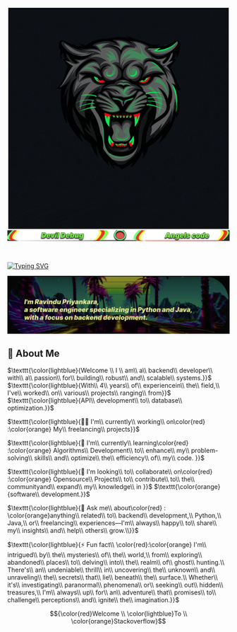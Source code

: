 <p align="center">
  <img src="assets/Ravindu.gif" alt="Alt text">
  <img src="assets/second.png" alt = "text image">
</p>
<br>

[![Typing SVG](https://readme-typing-svg.demolab.com?font=Fira+Code&pause=1000&color=F6F700&random=false&width=435&lines=Hi%2C+I'm+Ravindu!+%F0%9F%91%8B)](https://git.io/typing-svg)

<p align="center">
  <img src="assets/third.png" alt = "text image">
</p>

## 🚀 About Me

$\texttt{\color{lightblue}{Welcome \\ I \\  am\\  a\\  backend\\  developer\\  with\\  a\\  passion\\  for\\  building\\  robust\\  and\\ scalable\\  systems.}}$
$\texttt{\color{lightblue}{With\\  4\\  years\\  of\\  experiencein\\  the\\  field,\\  I've\\  worked\\  on\\  various\\  projects\\  ranging\\  from}}$
$\texttt{\color{lightblue}{API\\  development\\  to\\  database\\  optimization.}}$
<br>

$\texttt{\color{lightblue}{👩‍💻 I'm\\ currently\\ working\\ on\color{red} :\color{orange} My\\ freelancing\\ projects}}$
<br>

$\texttt{\color{lightblue}{🧠  I'm\\ currently\\ learning\color{red}  :\color{orange}  Algorithms\\ Development\\ to\\ enhance\\ my\\ problem-solving\\ skills\\ and\\ optimize\\ the\\  efficiency\\ of\\ my\\ code. }}$
<br>

$\texttt{\color{lightblue}{👯 I'm looking\\ to\\ collaborate\\ on\color{red} :\color{orange} Opensource\\ Projects\\ to\\ contribute\\ to\\ the\\ communityand\\ expand\\ my\\ knowledge\\ in }}$ 
$\texttt{\color{orange}{software\\ development.}}$

$\texttt{\color{lightblue}{💬 Ask me\\ about\color{red} : \color{orange}anything\\ related\\ to\\ backend\\ development,\\ Python,\\ Java,\\ or\\ freelancing\\ experiences—I'm\\ always\\ happy\\ to\\ share\\ my\\ insights\\ and\\ help\\ others\\ grow.\\}}$
<br>

$\texttt{\color{lightblue}{⚡️ Fun fact\\ \color{red}:\color{orange}  I'm\\ intrigued\\ by\\ the\\ mysteries\\ of\\ the\\ world,\\ from\\ exploring\\ abandoned\\ places\\ to\\ delving\\ into\\ the\\ realm\\ of\\ ghost\\ hunting.\\ There's\\ an\\ undeniable\\ thrill\\ in\\ uncovering\\ the\\ unknown\\ and\\ unraveling\\ the\\ secrets\\ that\\ lie\\ beneath\\ the\\ surface.\\ Whether\\ it's\\ investigating\\ paranormal\\ phenomena\\ or\\ seeking\\ out\\ hidden\\ treasures,\\ I'm\\ always\\ up\\ for\\ an\\ adventure\\ that\\ promises\\ to\\ challenge\\ perceptions\\ and\\ ignite\\ the\\ imagination.}}$


$${\color{red}Welcome \\ \color{lightblue}To \\ \color{orange}Stackoverflow}$$
